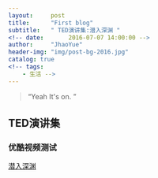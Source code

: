 ```yaml
---
layout:     post
title:      "First blog"
subtitle:   " TED演讲集:潜入深渊 "
<!-- date:       2016-07-07 14:00:00 -->
author:     "JhaoYue"
header-img: "img/post-bg-2016.jpg"
catalog: true
<!-- tags:
    - 生活 -->
---
```


> “Yeah It's on. ”


## TED演讲集

### 优酷视频测试



[潜入深渊](http://v.youku.com/v_show/id_XMTU3NjI5NDQ4MA==.html?from=y1.12-87)

